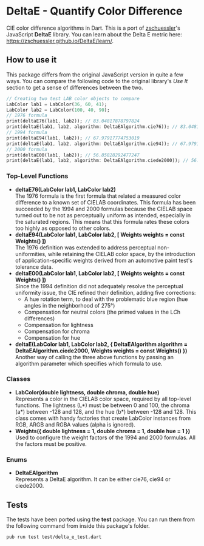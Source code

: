 # DeltaE - Quantify Color Difference
CIE color difference algorithms in Dart. This is a port of [zschuessler](https://github.com/zschuessler)'s JavaScript **DeltaE** library. You can learn about the Delta E metric here: https://zschuessler.github.io/DeltaE/learn/.

## How to use it
This package differs from the original JavaScript version in quite a few ways. You can compare the following code to the original library's *Use It*
section to get a sense of differences between the two.
```dart
// Creating two test LAB color objects to compare
LabColor lab1 = LabColor(36, 60, 41);
LabColor lab2 = LabColor(100, 40, 90);
// 1976 formula
print(deltaE76(lab1, lab2)); // 83.04817878797824
print(deltaE(lab1, lab2, algorithm: DeltaEAlgorithm.cie76)); // 83.04817878797824
// 1994 formula
print(deltaE94(lab1, lab2)); // 67.97917774753019
print(deltaE(lab1, lab2, algorithm: DeltaEAlgorithm.cie94)); // 67.97917774753019
// 2000 formula
print(deltaE00(lab1, lab2)); // 56.85828292477247
print(deltaE(lab1, lab2, algorithm: DeltaEAlgorithm.ciede2000)); // 56.85828292477247
```
### Top-Level Functions
* **deltaE76(LabColor lab1, LabColor lab2)**<br>
The 1976 formula is the first formula that related a measured color difference to a known set of CIELAB
coordinates. This formula has been succeeded by the 1994 and 2000 formulas because the CIELAB space turned out
to be not as perceptually uniform as intended, especially in the saturated regions. This means that this formula
rates these colors too highly as opposed to other colors.
* **deltaE94(LabColor lab1, LabColor lab2, [ Weights weights = const Weights() ])**<br>
The 1976 definition was extended to address perceptual non-uniformities, while retaining the CIELAB color space,
by the introduction of application-specific weights derived from an automotive paint test's tolerance data.
* **deltaE00(LabColor lab1, LabColor lab2, [ Weights weights = const Weights() ])**<br>
Since the 1994 definition did not adequately resolve the perceptual uniformity issue, the CIE refined their
definition, adding five corrections:
  * A hue rotation term, to deal with the problematic blue region (hue angles in the neighborhood of 275°)
  * Compensation for neutral colors (the primed values in the L*C*h differences)
  * Compensation for lightness
  * Compensation for chroma
  * Compensation for hue
* **deltaE(LabColor lab1, LabColor lab2, { DeltaEAlgorithm algorithm = DeltaEAlgorithm.ciede2000, Weights weights = const Weights() })**<br>
Another way of calling the three above functions by passing an algorithm parameter which specifies which formula to use.
### Classes
* **LabColor(double lightness, double chroma, double hue)**<br>
Represents a color in the CIELAB color space, required by all top-level functions.
The lightness (L*) must be between 0 and 100, the chroma (a*) between -128 and 128, and the hue (b*) between -128 and 128.
This class comes with handy factories that create LabColor instances from RGB, ARGB and RGBA values (alpha is ignored).
* **Weights({ double lightness = 1, double chroma = 1, double hue = 1 })**<br>
Used to configure the weight factors of the 1994 and 2000 formulas. All the factors must be positive.
### Enums
* **DeltaEAlgorithm**<br>
Represents a DeltaE algorithm. It can be either cie76, cie94 or ciede2000.
## Tests
The tests have been ported using the **test** package. You can run them from the following command from inside this package's folder.
```console
pub run test test/delta_e_test.dart
```

